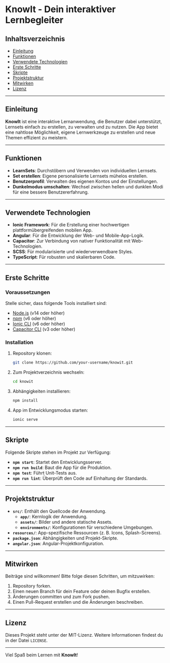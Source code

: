 # KnowIt - Dein interaktiver Lernbegleiter

## Inhaltsverzeichnis

- [Einleitung](#einleitung)
- [Funktionen](#funktionen)
- [Verwendete Technologien](#verwendete-technologien)
- [Erste Schritte](#erste-schritte)
- [Skripte](#skripte)
- [Projektstruktur](#projektstruktur)
- [Mitwirken](#mitwirken)
- [Lizenz](#lizenz)

---

## Einleitung

**KnowIt** ist eine interaktive Lernanwendung, die Benutzer dabei unterstützt, Lernsets einfach zu erstellen, zu verwalten und zu nutzen. Die App bietet eine nahtlose Möglichkeit, eigene Lernwerkzeuge zu erstellen und neue Themen effizient zu meistern.

---

## Funktionen

- **LearnSets**: Durchstöbern und Verwenden von individuellen Lernsets.
- **Set erstellen**: Eigene personalisierte Lernsets mühelos erstellen.
- **Benutzerprofil**: Verwalten des eigenen Kontos und der Einstellungen.
- **Dunkelmodus umschalten**: Wechsel zwischen hellen und dunklen Modi für eine bessere Benutzererfahrung.

---

## Verwendete Technologien

- **Ionic Framework**: Für die Erstellung einer hochwertigen plattformübergreifenden mobilen App.
- **Angular**: Für die Entwicklung der Web- und Mobile-App-Logik.
- **Capacitor**: Zur Verbindung von nativer Funktionalität mit Web-Technologien.
- **SCSS**: Für modularisierte und wiederverwendbare Styles.
- **TypeScript**: Für robusten und skalierbaren Code.

---

## Erste Schritte

### Voraussetzungen

Stelle sicher, dass folgende Tools installiert sind:

- [Node.js](https://nodejs.org/) (v14 oder höher)
- [npm](https://www.npmjs.com/) (v6 oder höher)
- [Ionic CLI](https://ionicframework.com/docs/cli) (v6 oder höher)
- [Capacitor CLI](https://capacitorjs.com/docs/getting-started) (v3 oder höher)

### Installation

1. Repository klonen:
   ```bash
   git clone https://github.com/your-username/knowit.git
   ```

2. Zum Projektverzeichnis wechseln:
   ```bash
   cd knowit
   ```

3. Abhängigkeiten installieren:
   ```bash
   npm install
   ```

4. App im Entwicklungsmodus starten:
   ```bash
   ionic serve
   ```

---

## Skripte

Folgende Skripte stehen im Projekt zur Verfügung:

- **`npm start`**: Startet den Entwicklungsserver.
- **`npm run build`**: Baut die App für die Produktion.
- **`npm test`**: Führt Unit-Tests aus.
- **`npm run lint`**: Überprüft den Code auf Einhaltung der Standards.

---

## Projektstruktur

- **`src/`**: Enthält den Quellcode der Anwendung.
  - **`app/`**: Kernlogik der Anwendung.
  - **`assets/`**: Bilder und andere statische Assets.
  - **`environments/`**: Konfigurationen für verschiedene Umgebungen.
- **`resources/`**: App-spezifische Ressourcen (z. B. Icons, Splash-Screens).
- **`package.json`**: Abhängigkeiten und Projekt-Skripte.
- **`angular.json`**: Angular-Projektkonfiguration.

---

## Mitwirken

Beiträge sind willkommen! Bitte folge diesen Schritten, um mitzuwirken:

1. Repository forken.
2. Einen neuen Branch für dein Feature oder deinen Bugfix erstellen.
3. Änderungen committen und zum Fork pushen.
4. Einen Pull-Request erstellen und die Änderungen beschreiben.

---

## Lizenz

Dieses Projekt steht unter der MIT-Lizenz. Weitere Informationen findest du in der Datei `LICENSE`.

---

Viel Spaß beim Lernen mit **KnowIt**!

